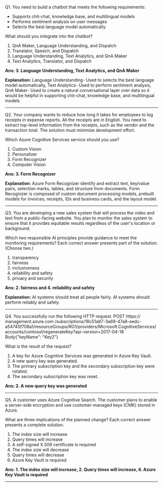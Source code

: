 Q1. You need to build a chatbot that meets the following requirements:
- Supports chit-chat, knowledge base, and multilingual models
- Performs sentiment analysis on user messages
- Selects the best language model automatically

What should you integrate into the chatbot?

1. QnA Maker, Language Understanding, and Dispatch
2. Translator, Speech, and Dispatch
3. Language Understanding, Text Analytics, and QnA Maker	
4. Text Analytics, Translator, and Dispatch

**Ans: 3. Language Understanding, Text Analytics, and QnA Maker**

**Explanation:** Language Understanding- Used to selects the best language model automatically, Text Analytics- Used to perform sentiment analysis, QnA Maker- Used to create a natural conversational layer over data so it would be helpful in supporting chit-chat, knowledge base, and multilingual models

---

Q2. Your company wants to reduce how long it takes for employees to log receipts in expense reports. All the receipts are in English.
You need to extract top-level information from the receipts, such as the vendor and the transaction total. The solution must minimize development effort.

Which Azure Cognitive Services service should you use?
1. Custom Vision
2. Personalizer
3. Form Recognizer
4. Computer Vision

**Ans: 3. Form Recognizer**

**Explanation:** Azure Form Recognizer identify and extract text, key/value pairs, selection marks, tables, and structure
from documents. Form Recognizer is composed of custom document processing models, prebuilt models for invoices, receipts, 
IDs and business cards, and the layout model.

---

Q3. You are developing a new sales system that will process the video and text from a public-facing website.
You plan to monitor the sales system to ensure that it provides equitable results regardless of the user's location or background.

Which two responsible AI principles provide guidance to meet the monitoring requirements? Each correct answer presents part of the solution. (Choose two.)
1. transparency
2. fairness
3. inclusiveness
4. reliability and safety
5. privacy and security

**Ans: 2. fairness and 4. reliability and safety**

**Explanation:** AI systems should treat all people fairly. AI systems should perform reliably and safely.

---

Q4. You successfully run the following HTTP request.
POST https:// management.azure.com /subscriptions/18c51a87-3a69-47a8-aedc-a54745f708a1/resourceGroups/RG1/providers/Microsoft.CognitiveServices/accounts/contosol/regenerateKey?api-version=2017-04-18 
Body{"keyName": "Key2"}

What is the result of the request?
1. A key for Azure Cognitive Services was generated in Azure Key Vault.
2. A new query key was generated.
3. The primary subscription key and the secondary subscription key were rotated.
4. The secondary subscription key was reset.

**Ans: 2. A new query key was generated**

---

Q5. A customer uses Azure Cognitive Search.
The customer plans to enable a server-side encryption and use customer-managed keys (CMK) stored in Azure.

What are three implications of the planned change? Each correct answer presents a complete solution.
1. The index size will increase
2. Query times will increase
3. A self-signed X.509 certificate is required
4. The index size will decrease
5. Query times will decrease
6. Azure Key Vault is required

**Ans: 1. The index size will increase, 2. Query times will increase, 6. Azure Key Vault is required**

---
